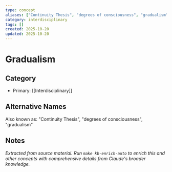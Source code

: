 ```yaml
---
type: concept
aliases: ["Continuity Thesis", "degrees of consciousness", "gradualism"]
category: interdisciplinary
tags: []
created: 2025-10-20
updated: 2025-10-20
---
```


# Gradualism

## Category

- Primary: [[Interdisciplinary]]

## Alternative Names

Also known as: "Continuity Thesis", "degrees of consciousness", "gradualism"

## Notes

*Extracted from source material. Run `make kb-enrich-auto` to enrich this and other concepts with comprehensive details from Claude's broader knowledge.*
